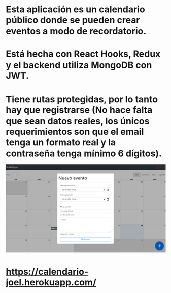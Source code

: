 # Esta aplicación es un calendario público donde se pueden crear eventos a modo de recordatorio. 
# Está hecha con React Hooks, Redux y el backend utiliza MongoDB con JWT. 
# Tiene rutas protegidas, por lo tanto hay que registrarse (No hace falta que sean datos reales, los únicos requerimientos son que el email tenga un formato real y la contraseña tenga mínimo 6 dígitos). 
![Calendario](calendario.png)

# https://calendario-joel.herokuapp.com/
